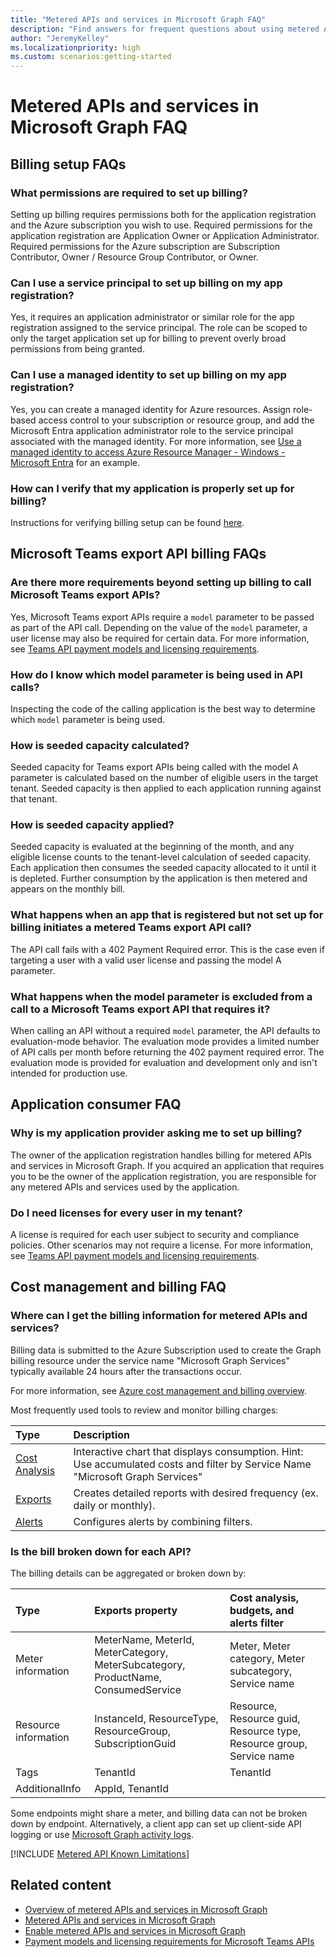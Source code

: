 ```yaml
---
title: "Metered APIs and services in Microsoft Graph FAQ"
description: "Find answers for frequent questions about using metered APIs and services in Microsoft Graph."
author: "JeremyKelley"
ms.localizationpriority: high
ms.custom: scenarios:getting-started
---
```


# Metered APIs and services in Microsoft Graph FAQ

## Billing setup FAQs

### What permissions are required to set up billing?
Setting up billing requires permissions both for the application registration and the Azure subscription you wish to use. Required permissions for the application registration are Application Owner or Application Administrator. Required permissions for the Azure subscription are Subscription Contributor, Owner / Resource Group Contributor, or Owner.

### Can I use a service principal to set up billing on my app registration?
Yes, it requires an application administrator or similar role for the app registration assigned to the service principal. The role can be scoped to only the target application set up for billing to prevent overly broad permissions from being granted.

### Can I use a managed identity to set up billing on my app registration?
Yes, you can create a managed identity for Azure resources. Assign role-based access control to your subscription or resource group, and add the Microsoft Entra application administrator role to the service principal associated with the managed identity. For more information, see [Use a managed identity to access Azure Resource Manager - Windows - Microsoft Entra](/azure/active-directory/managed-identities-azure-resources/tutorial-windows-vm-ua-arm) for an example.

### How can I verify that my application is properly set up for billing?
Instructions for verifying billing setup can be found [here](/graph/metered-api-setup?tabs=azurecloudshell#verify-setup).

## Microsoft Teams export API billing FAQs

### Are there more requirements beyond setting up billing to call Microsoft Teams export APIs?
Yes, Microsoft Teams export APIs require a `model` parameter to be passed as part of the API call. Depending on the value of the `model` parameter, a user license may also be required for certain data. For more information, see [Teams API payment models and licensing requirements](teams-licenses.md).
### How do I know which model parameter is being used in API calls?
Inspecting the code of the calling application is the best way to determine which `model` parameter is being used.

### How is seeded capacity calculated?
Seeded capacity for Teams export APIs being called with the model A parameter is calculated based on the number of eligible users in the target tenant. Seeded capacity is then applied to each application running against that tenant.

### How is seeded capacity applied?
Seeded capacity is evaluated at the beginning of the month, and any eligible license counts to the tenant-level calculation of seeded capacity. Each application then consumes the seeded capacity allocated to it until it is depleted. Further consumption by the application is then metered and appears on the monthly bill.

### What happens when an app that is registered but not set up for billing initiates a metered Teams export API call?
The API call fails with a 402 Payment Required error. This is the case even if targeting a user with a valid user license and passing the model A parameter.

### What happens when the model parameter is excluded from a call to a Microsoft Teams export API that requires it?
When calling an API without a required `model` parameter, the API defaults to evaluation-mode behavior. The evaluation mode provides a limited number of API calls per month before returning the 402 payment required error. The evaluation mode is provided for evaluation and development only and isn't intended for production use.  

## Application consumer FAQ

### Why is my application provider asking me to set up billing?
The owner of the application registration handles billing for metered APIs and services in Microsoft Graph. If you acquired an application that requires you to be the owner of the application registration, you are responsible for any metered APIs and services used by the application.

### Do I need licenses for every user in my tenant?
A license is required for each user subject to security and compliance policies. Other scenarios may not require a license. For more information, see [Teams API payment models and licensing requirements](teams-licenses.md).

## Cost management and billing FAQ

### Where can I get the billing information for metered APIs and services?
Billing data is submitted to the Azure Subscription used to create the Graph billing resource under the service name "Microsoft Graph Services" typically available 24 hours after the transactions occur.

For more information, see [Azure cost management and billing overview](/azure/cost-management-billing/cost-management-billing-overview).

Most frequently used tools to review and monitor billing charges:

  | Type | Description |
  |:--------------------------|:----------------------------------------|
  |[Cost Analysis](/azure/cost-management-billing/costs/quick-acm-cost-analysis)| Interactive chart that displays consumption. Hint: Use accumulated costs and filter by Service Name "Microsoft Graph Services" |
  |[Exports](/azure/cost-management-billing/costs/tutorial-export-acm-data)| Creates detailed reports with desired frequency (ex. daily or monthly). |
  |[Alerts](/azure/cost-management-billing/costs/cost-mgt-alerts-monitor-usage-spending)| Configures alerts by combining filters. |

### Is the bill broken down for each API?

The billing details can be aggregated or broken down by:

  | Type | Exports property | Cost analysis, budgets, and alerts filter |
  |:--------------------------|:----------------------------------------|:----------------------------------------|
  | Meter information | MeterName, MeterId, MeterCategory, MeterSubcategory, ProductName, ConsumedService | Meter, Meter category, Meter subcategory, Service name|
  | Resource information | InstanceId, ResourceType, ResourceGroup, SubscriptionGuid| Resource, Resource guid, Resource type, Resource group, Service name |
  | Tags | TenantId | TenantId |
  | AdditionalInfo | AppId, TenantId |  |

Some endpoints might share a meter, and billing data can not be broken down by endpoint. Alternatively, a client app can set up client-side API logging or use [Microsoft Graph activity logs](microsoft-graph-activity-logs-overview.md).

[!INCLUDE [Metered API Known Limitations](includes/metered-api-known-limitations.md)]

## Related content

- [Overview of metered APIs and services in Microsoft Graph](/graph/metered-api-overview)
- [Metered APIs and services in Microsoft Graph](/graph/metered-api-list)
- [Enable metered APIs and services in Microsoft Graph](/graph/metered-api-setup)
- [Payment models and licensing requirements for Microsoft Teams APIs](teams-licenses.md)

